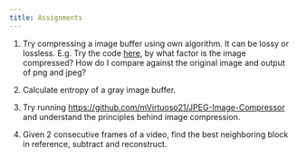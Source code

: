 ```yaml
---
title: Assignments
---
```


1. Try compressing a image buffer using own algorithm. It can be lossy or lossless.
E.g. Try the code [here](./vq_compression.py), by what factor is the image compressed?
How do I compare against the original image and output of png and jpeg? 

2. Calculate entropy of a gray image buffer. 

3. Try running https://github.com/mVirtuoso21/JPEG-Image-Compressor and understand the
principles behind image compression.

4. Given 2 consecutive frames of a video, find the best neighboring block in reference, subtract and reconstruct.



